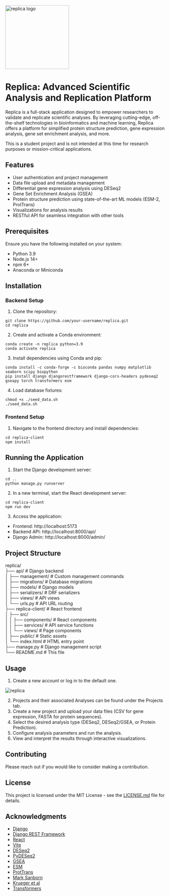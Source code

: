 
<img src="https://github.com/user-attachments/assets/e718fd19-b6d0-446c-ba8a-a905fbc9ac9c" width="200" alt="replica logo">
  
# Replica: Advanced Scientific Analysis and Replication Platform

Replica is a full-stack application designed to empower researchers to validate and replicate scientific analyses. By leveraging cutting-edge, off-the-shelf technologies in bioinformatics and machine learning, Replica offers a platform for simplified protein structure prediction, gene expression analysis, gene set enrichment analysis, and more.

This is a student project and is not intended at this time for research purposes or mission-critical applications. 

## Features

- User authentication and project management
- Data file upload and metadata management
- Differential gene expression analysis using DESeq2
- Gene Set Enrichment Analysis (GSEA)
- Protein structure prediction using state-of-the-art ML models (ESM-2, ProtTrans)
- Visualizations for analysis results
- RESTful API for seamless integration with other tools

## Prerequisites

Ensure you have the following installed on your system:
- Python 3.9
- Node.js 14+
- npm 6+
- Anaconda or Miniconda

## Installation

### Backend Setup

1. Clone the repository:

```
git clone https://github.com/your-username/replica.git
cd replica
```

2. Create and activate a Conda environment:

```
conda create -n replica python=3.9
conda activate replica
```

3. Install dependencies using Conda and pip:

```
conda install -c conda-forge -c bioconda pandas numpy matplotlib seaborn scipy biopython
pip install django djangorestframework django-cors-headers pydeseq2 gseapy torch transformers esm
```

4. Load database fixtures:

```
chmod +x ./seed_data.sh
./seed_data.sh
```

### Frontend Setup

1. Navigate to the frontend directory and install dependencies:

```
cd replica-client
npm install
```

## Running the Application

1. Start the Django development server:

```
cd ..
python manage.py runserver
```

2. In a new terminal, start the React development server:

```
cd replica-client
npm run dev
```

3. Access the application:
- Frontend: http://localhost:5173
- Backend API: http://localhost:8000/api/
- Django Admin: http://localhost:8000/admin/

## Project Structure

replica/  
├── api/                    # Django backend  
│   ├── management/         # Custom management commands  
│   ├── migrations/         # Database migrations  
│   ├── models/             # Django models  
│   ├── serializers/        # DRF serializers  
│   ├── views/              # API views  
│   └── urls.py             # API URL routing  
├── replica-client/         # React frontend  
│   ├── src/  
│   │   ├── components/     # React components  
│   │   ├── services/       # API service functions  
│   │   └── views/          # Page components  
│   ├── public/             # Static assets  
│   └── index.html          # HTML entry point  
├── manage.py               # Django management script  
└── README.md               # This file  

## Usage

1. Create a new account or log in to the default one.
   
![replica](https://github.com/user-attachments/assets/27c69af6-9c8a-4377-83f8-62ba5303bfb0)

2. Projects and their associated Analyses can be found under the Projects tab.
3. Create a new project and upload your data files (CSV for gene expression, FASTA for protein sequences).
4. Select the desired analysis type (DESeq2, DESeq2/GSEA, or Protein Prediction).
5. Configure analysis parameters and run the analysis.
6. View and interpret the results through interactive visualizations.

## Contributing

Please reach out if you would like to consider making a contribution.

## License

This project is licensed under the MIT License - see the [LICENSE.md](LICENSE.md) file for details.

## Acknowledgments

- [Django](https://www.djangoproject.com/)
- [Django REST Framework](https://www.django-rest-framework.org/)
- [React](https://reactjs.org/)
- [Vite](https://vitejs.dev/)
- [DESeq2](https://bioconductor.org/packages/release/bioc/html/DESeq2.html)
- [PyDESeq2](https://pubmed.ncbi.nlm.nih.gov/37669147/)
- [GSEA](https://www.gsea-msigdb.org/gsea/index.jsp)
- [ESM](https://github.com/facebookresearch/esm)
- [ProtTrans](https://github.com/agemagician/ProtTrans)
- [Mark Sanborn](https://github.com/mousepixels/sanbomics_scripts/blob/main/PyDeseq2_DE_tutorial.ipynb)
- [Krueger et al](https://www.ncbi.nlm.nih.gov/geo/query/acc.cgi?acc=GSE171663)
- [Transformers](https://github.com/huggingface/transformers)
